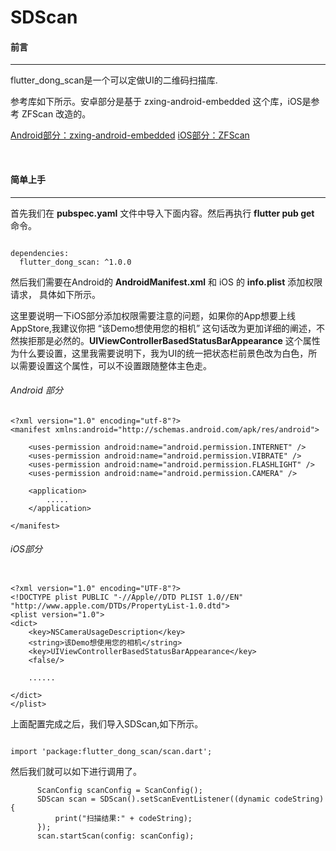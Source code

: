 # SDScan

#### 前言
***

flutter_dong_scan是一个可以定做UI的二维码扫描库.

参考库如下所示。安卓部分是基于 zxing-android-embedded 这个库，iOS是参考 ZFScan 改造的。

[Android部分：zxing-android-embedded](https://github.com/journeyapps/zxing-android-embedded)
[iOS部分：ZFScan](https://github.com/Zirkfied/ZFScan)


<br>

#### 简单上手
***

首先我们在 **pubspec.yaml** 文件中导入下面内容。然后再执行 **flutter pub get** 命令。

```

dependencies:
  flutter_dong_scan: ^1.0.0

```

然后我们需要在Android的 **AndroidManifest.xml** 和 iOS 的 **info.plist** 添加权限请求， 具体如下所示。

这里要说明一下iOS部分添加权限需要注意的问题，如果你的App想要上线AppStore,我建议你把 “该Demo想使用您的相机” 这句话改为更加详细的阐述，不然挨拒那是必然的。**UIViewControllerBasedStatusBarAppearance** 这个属性为什么要设置，这里我需要说明下，我为UI的统一把状态栏前景色改为白色，所以需要设置这个属性，可以不设置跟随整体主色走。

###### Android 部分

```
<?xml version="1.0" encoding="utf-8"?>
<manifest xmlns:android="http://schemas.android.com/apk/res/android">

    <uses-permission android:name="android.permission.INTERNET" />
    <uses-permission android:name="android.permission.VIBRATE" />
    <uses-permission android:name="android.permission.FLASHLIGHT" />
    <uses-permission android:name="android.permission.CAMERA" />

    <application>
        .....
    </application>

</manifest>
```

###### iOS部分

```

<?xml version="1.0" encoding="UTF-8"?>
<!DOCTYPE plist PUBLIC "-//Apple//DTD PLIST 1.0//EN" "http://www.apple.com/DTDs/PropertyList-1.0.dtd">
<plist version="1.0">
<dict>
	<key>NSCameraUsageDescription</key>
	<string>该Demo想使用您的相机</string>
	<key>UIViewControllerBasedStatusBarAppearance</key>
	<false/>

    ......

</dict>
</plist>

```

上面配置完成之后，我们导入SDScan,如下所示。

```

import 'package:flutter_dong_scan/scan.dart';

```

然后我们就可以如下进行调用了。

```
      ScanConfig scanConfig = ScanConfig();
      SDScan scan = SDScan().setScanEventListener((dynamic codeString){
          print("扫描结果:" + codeString);
      });
      scan.startScan(config: scanConfig);
```